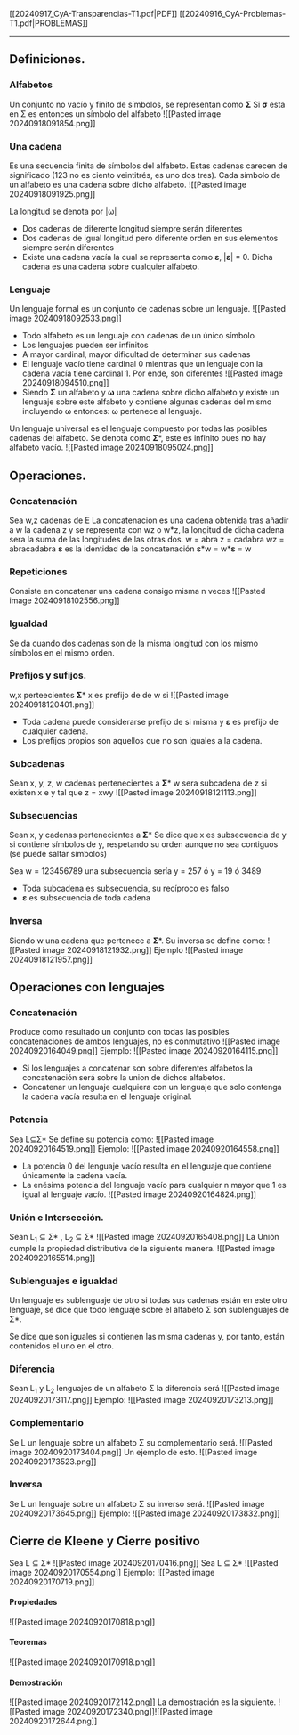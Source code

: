 [[20240917_CyA-Transparencias-T1.pdf|PDF]]
[[20240916_CyA-Problemas-T1.pdf|PROBLEMAS]]
___
## Definiciones.
### Alfabetos
Un conjunto no vacío y finito de símbolos, se representan como **Σ**
Si **σ** esta en Σ es entonces un símbolo del alfabeto
![[Pasted image 20240918091854.png]]
### Una cadena
Es una secuencia finita de símbolos del alfabeto. Estas cadenas carecen de significado (123 no es ciento veintitrés, es uno dos tres).
Cada símbolo de un alfabeto es una cadena sobre dicho alfabeto.
![[Pasted image 20240918091925.png]]

La longitud se denota por |ω|
+ Dos cadenas de diferente longitud siempre serán diferentes
+ Dos cadenas de igual longitud pero diferente orden en sus elementos siempre serán diferentes
+ Existe una cadena vacía la cual se representa como **ε**, |**ε**| = 0. Dicha cadena es una cadena sobre cualquier alfabeto.
### Lenguaje
Un lenguaje formal es un conjunto de cadenas sobre un lenguaje.
![[Pasted image 20240918092533.png]]
+ Todo alfabeto es un lenguaje con cadenas de un único símbolo
+ Los lenguajes pueden ser infinitos
+ A mayor cardinal, mayor dificultad de determinar sus cadenas
+ El lenguaje vacío tiene cardinal 0 mientras que un lenguaje con la cadena vacía tiene cardinal 1. Por ende, son diferentes
	![[Pasted image 20240918094510.png]]
+ Siendo **Σ** un alfabeto y **ω** una cadena sobre dicho alfabeto y existe un lenguaje sobre este alfabeto y contiene algunas cadenas del mismo incluyendo ω entonces: ω pertenece al lenguaje.

Un lenguaje universal es el lenguaje compuesto por todas las posibles cadenas del alfabeto. Se denota como **Σ**\*, este es infinito pues no hay alfabeto vacío.
![[Pasted image 20240918095024.png]]

## Operaciones.
### Concatenación
Sea w,z cadenas de E
La concatenacion es una cadena obtenida tras añadir a w la cadena z y se representa con wz o w\*z, la longitud de dicha cadena sera la suma de las longitudes de las otras dos.
w = abra
z = cadabra
wz = abracadabra
**ε** es la identidad de la concatenación **ε**\*w = w\***ε** = w

### Repeticiones
Consiste en concatenar una cadena consigo misma n veces
![[Pasted image 20240918102556.png]]

### Igualdad
Se da cuando dos cadenas son de la misma longitud con los mismo símbolos en el mismo orden.

### Prefijos y sufijos.
w,x perteecientes **Σ**\*
x es prefijo de de w si 
![[Pasted image 20240918120401.png]]
+ Toda cadena puede considerarse prefijo de si misma y **ε** es prefijo de cualquier cadena.
+ Los prefijos propios son aquellos que no son iguales a la cadena.

### Subcadenas
Sean x, y, z, w cadenas pertenecientes a **Σ**\*
w sera subcadena de z si existen x e y tal que z = xwy
![[Pasted image 20240918121113.png]]

### Subsecuencias
Sean x, y cadenas pertenecientes a **Σ**\*
Se dice que x es subsecuencia de y si contiene símbolos de y, respetando su orden aunque no sea contiguos (se puede saltar símbolos)

Sea w = 123456789
una subsecuencia sería y = 257 ó y = 19 ó 3489

+ Toda subcadena es subsecuencia, su recíproco es falso
+ **ε** es subsecuencia de toda cadena
### Inversa
Siendo w una cadena que pertenece a **Σ**\*.
Su inversa se define como:
![[Pasted image 20240918121932.png]]
Ejemplo
![[Pasted image 20240918121957.png]]
## Operaciones con lenguajes
### Concatenación
Produce como resultado un conjunto con todas las posibles concatenaciones de ambos lenguajes, no es conmutativo
![[Pasted image 20240920164049.png]]
Ejemplo:
![[Pasted image 20240920164115.png]]
+ Si los lenguajes a concatenar son sobre diferentes alfabetos la concatenación será sobre la union de dichos alfabetos.
+ Concatenar un lenguaje cualquiera con un lenguaje que solo contenga la cadena vacía resulta en el lenguaje original.
### Potencia
Sea L⊆Σ*
Se define su potencia como:
![[Pasted image 20240920164519.png]]
Ejemplo:
![[Pasted image 20240920164558.png]]
+ La potencia 0 del lenguaje vacío resulta en el lenguaje que contiene únicamente la cadena vacía.
+ La enésima potencia del lenguaje vacío para cualquier n mayor que 1 es igual al lenguaje vacío.
![[Pasted image 20240920164824.png]]
### Unión e Intersección.
Sean L$_1$ ⊆ Σ* , L$_2$ ⊆ Σ*
![[Pasted image 20240920165408.png]]
La Unión cumple la propiedad distributiva de la siguiente manera.
![[Pasted image 20240920165514.png]]
### Sublenguajes e igualdad
Un lenguaje es sublenguaje de otro si todas sus cadenas están en este otro lenguaje, se dice que todo lenguaje sobre el alfabeto Σ son sublenguajes de Σ*.

Se dice que son iguales si contienen las misma cadenas y, por tanto, están contenidos el uno en el otro.
### Diferencia
Sean L$_1$ y L$_2$ lenguajes de un alfabeto Σ la diferencia será
![[Pasted image 20240920173117.png]]
Ejemplo:
![[Pasted image 20240920173213.png]]
### Complementario
Se L un lenguaje sobre un alfabeto Σ su complementario será.
![[Pasted image 20240920173404.png]]
Un ejemplo de esto.
![[Pasted image 20240920173523.png]]
### Inversa
Se L un lenguaje sobre un alfabeto Σ su inverso será.
![[Pasted image 20240920173645.png]]
Ejemplo:
![[Pasted image 20240920173832.png]]
## Cierre de Kleene y Cierre positivo
Sea L ⊆ Σ\*
![[Pasted image 20240920170416.png]]
Sea L ⊆ Σ\*
![[Pasted image 20240920170554.png]]
Ejemplo:
![[Pasted image 20240920170719.png]]
#### Propiedades
![[Pasted image 20240920170818.png]]
#### Teoremas
![[Pasted image 20240920170918.png]]
#### Demostración
![[Pasted image 20240920172142.png]]
La demostración es la siguiente.
![[Pasted image 20240920172340.png]]![[Pasted image 20240920172644.png]]
